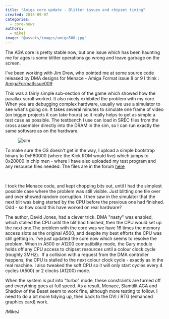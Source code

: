 ```yaml
---
title: "Amiga core update - Blitter issues and chipset timing"
created: 2015-09-07
categories: 
  - core-news
authors: 
  - mikej
image: "@assets/images/amiga500.jpg"
---
```


The AGA core is pretty stable now, but one issue which has been haunting me for ages is some blitter operations go wrong and leave garbage on the screen.

I've been working with Jim Drew, who pointed me at some source code released by DMA designs for Menace - Amiga Format issue 8 or 9 I think : [AmigaFormatIssue009](https://archive.org/details/AmigaFormatIssue009199004FuturePublishingGB300dpi)

This was a fairly simple sub-section of the game which showed how the parallax scroll worked. It also nicely exhibited the problem with my core. When you are debugging complex hardware, usually we use a simulator to see what's going on. It takes several minutes to simulate one frame of video (on bigger projects it can take hours) so it really helps to get as simple a test case as possible. The testbench I use can load in SREC files from the cross assembler directly into the DRAM in the sim, so I can run exactly the same software as on the hardware.

<figure>

![sim](@assets/images/sim-300x174.gif)

</figure>

To make sure the OS doesn't get in the way, I upload a simple bootstrap binary to 0xF80000 (where the Kick ROM would live) which jumps to 0x20000 in chip men - where I have also uploaded my test program and any resource files needed. The files are in the forum [here](http://www.fpgaarcade.com/punbb/viewtopic.php?id=232&p=34)

 

I took the Menace code, and kept chopping bits out, until I had the simplest possible case where the problem was still visible. Just blitting one tile over and over showed random corruption. I then saw in the simulator that the next blit was being started by the CPU before the previous one had finished. Odd - so how could this have worked on real hardware?

The author, David Jones, had a clever trick. DMA "nasty" was enabled, which stalled the CPU until the blit had finished, then the CPU would set up the next one.The problem with the core was we have 16 times the memory access slots as the original A500, and despite my best efforts the CPU was still getting in. I've just updated the core now which seems to resolve the problem. When in A500 or A1200 compatibility mode, the Gary module holds off any CPU access to chipset resources until a colour clock cycle (roughly 3MHz).  If a collision with a request from the DMA controller happens, the CPU is stalled to the next colour clock cycle - exactly as in the real machine. I also tweaked the soft CPU so it will only start cycles every 4 cycles (A500) or 2 clocks (A1200) mode.

When the system is put into "turbo" mode, these constraints are turned off and everything goes at full speed. As a result, Menace, Slamtilit AGA and Shadow of the Beast seem to work fine, although more testing to follow. I need to do a bit more tidying up, then back to the DVI / RTG (enhanced graphics card) work.

/MikeJ
